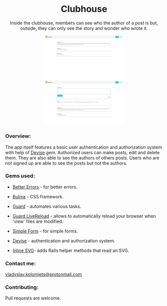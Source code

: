 <h1 align="center" style="margin-top: 0px;">Clubhouse</h1>
</p>

<p align="center" >Inside the clubhouse, members can see who the author of a post is but, outside, they can only see the story and wonder who wrote it.</p>
<div align="center">
<img src="screenshots/clubhouse_unauthenticated.png" width="50%"></img> <img src="screenshots/clubhouse.png" width="50%"></img> 
</div>

### Overview:

The app itself features a basic user authentication and authorization system with help of [Devise](https://github.com/heartcombo/devise) gem.
Authorized users can make posts, edit and delete them. They are also able to see the authors of others posts. Users who are not signed up are able to see the posts but not the authors.

### Gems used:

- [Better Errors](https://rubygems.org/gems/better_errors) - for better errors.

- [Bulma](https://github.com/joshuajansen/bulma-rails) - CSS framework.

- [Guard](https://github.com/guard/guard) - automates various tasks.

- [Guard LiveReload](https://github.com/guard/guard-livereload) - allows to automatically reload your browser when 'view' files are modified.

- [Simple Form](https://github.com/plataformatec/simple_form) - for simple forms.

- [Devise](https://github.com/plataformatec/devise) - authentication and authorization system.

- [Inline SVG](https://github.com/jamesmartin/inline_svg)- adds Rails helper methods that read an SVG.

### Contact me:

vladyslav.kolomiets@protonmail.com

### Contributing:

Pull requests are welcome.
